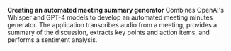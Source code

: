 **Creating an automated meeting summary generator**
Combines OpenAI's Whisper and GPT-4 models to develop an automated meeting minutes generator. The application
transcribes audio from a meeting, provides a summary of the discussion, extracts key points and action items, and
performs a sentiment analysis.


